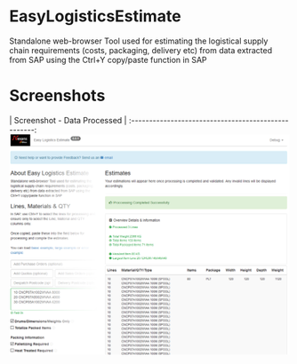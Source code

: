 # EasyLogisticsEstimate

Standalone web-browser Tool used for estimating the logistical supply chain requirements (costs, packaging, delivery etc) from data extracted from SAP using the Ctrl+Y copy/paste function in SAP

# Screenshots

| Screenshot - Data Processed           | 
:---------------------------------------------------:
![](screenshot.PNG)
